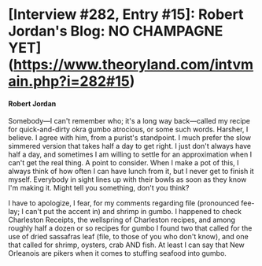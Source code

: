 # [Interview #282, Entry #15]: Robert Jordan's Blog: NO CHAMPAGNE YET](https://www.theoryland.com/intvmain.php?i=282#15)

#### Robert Jordan

Somebody—I can't remember who; it's a long way back—called my recipe for quick-and-dirty okra gumbo atrocious, or some such words. Harsher, I believe. I agree with him, from a purist's standpoint. I much prefer the slow simmered version that takes half a day to get right. I just don't always have half a day, and sometimes I am willing to settle for an approximation when I can't get the real thing. A point to consider. When I make a pot of this, I always think of how often I can have lunch from it, but I never get to finish it myself. Everybody in sight lines up with their bowls as soon as they know I'm making it. Might tell you something, don't you think?

I have to apologize, I fear, for my comments regarding file (pronounced fee-lay; I can't put the accent in) and shrimp in gumbo. I happened to check Charleston Receipts, the wellspring of Charleston recipes, and among roughly half a dozen or so recipes for gumbo I found two that called for the use of dried sassafras leaf (file, to those of you who don't know), and one that called for shrimp, oysters, crab AND fish. At least I can say that New Orleanois are pikers when it comes to stuffing seafood into gumbo.

